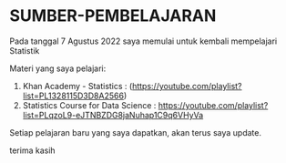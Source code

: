 # SUMBER-PEMBELAJARAN

Pada tanggal 7 Agustus 2022 saya memulai untuk kembali mempelajari Statistik

Materi yang saya pelajari:
1. Khan Academy - Statistics : (https://youtube.com/playlist?list=PL1328115D3D8A2566)
2. Statistics Course for Data Science : https://youtube.com/playlist?list=PLqzoL9-eJTNBZDG8jaNuhap1C9q6VHyVa

Setiap pelajaran baru yang saya dapatkan, akan terus saya update.

terima kasih
